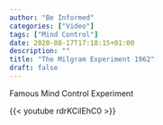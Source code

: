 ```yaml
---
author: "Be Informed"
categories: ["Video"]
tags: ["Mind Control"]
date: 2020-08-17T17:18:15+01:00
description: ""
title: "The Milgram Experiment 1962"
draft: false
---
```


Famous Mind Control Experiment

{{< youtube rdrKCilEhC0 >}}

